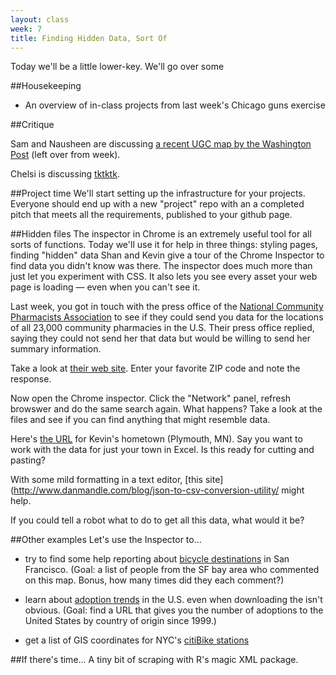 ```yaml
---
layout: class
week: 7
title: Finding Hidden Data, Sort Of
---
```


Today we'll be a little lower-key. We'll go over some

##Housekeeping

- An overview of in-class projects from last week's Chicago guns exercise

##Critique

Sam and Nausheen are discussing [a recent UGC map by the Washington Post](http://www.washingtonpost.com/wp-apps/your-own-words/shutdown-map/) (left over from week).

Chelsi is discussing [tktktk]().

##Project time
We'll start setting up the infrastructure for your projects. Everyone should end up with a new "project" repo with an a completed pitch that meets all the requirements, published to your github page.


##Hidden files
The inspector in Chrome is an extremely useful tool for all sorts of functions. Today we'll use it for help in three things: styling pages, finding "hidden" data Shan and Kevin give a tour of the Chrome Inspector to find data you didn't know was there. The inspector does much more than just let you experiment with CSS. It also lets you see every asset your web page is loading &mdash; even when you can't see it.

Last week, you got in touch with the press office of the [National Community Pharmacists Association](https://www.ncpanet.org/) to see if they could send you data for the locations of all 23,000 community pharmacies in the U.S. Their press office replied, saying they could not send her that data but would be willing to send her summary information.

Take a look at [their web site](https://www.ncpanet.org/index.php/find-your-local-pharmacy). Enter your favorite ZIP code and note the response.

Now open the Chrome inspector. Click the "Network" panel, refresh browswer and do the same search again. What happens? Take a look at the files and see if you can find anything that might resemble data.

Here's [the URL](http://www.fight4rx.org/map/getpharms3.php?address=55441) for Kevin's hometown (Plymouth, MN). Say you want to work with the data for just your town in Excel. Is this ready for cutting and pasting?

With some mild formatting in a text editor, [this site](http://www.danmandle.com/blog/json-to-csv-conversion-utility/ might help.

If you could tell a robot what to do to get all this data, what would it be?

##Other examples
Let's use the Inspector to...

- try to find some help reporting about [bicycle destinations](http://www.nytimes.com/newsgraphics/2013/06/07/bicycle-routes/#city=san-francisco) in San Francisco. (Goal: a list of people from the SF bay area who commented on this map. Bonus, how many times did they each comment?)

- learn about [adoption trends](http://adoption.state.gov/about_us/statistics.php) in the U.S. even when downloading the isn't obvious. (Goal: find a URL that gives you the number of adoptions to the United States by country of origin since 1999.)

- get a list of GIS coordinates for NYC's [citiBike stations](http://citibikenyc.com/stations)

##If there's time...
A tiny bit of scraping with R's magic XML package.




